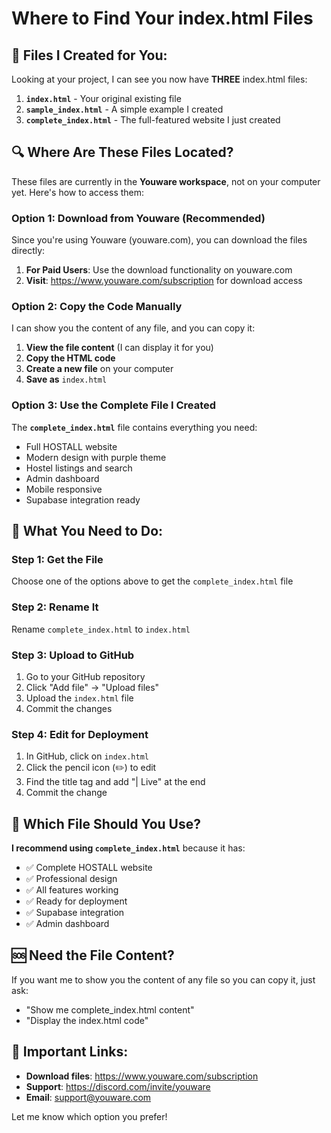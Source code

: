 # Where to Find Your index.html Files

## 📁 Files I Created for You:

Looking at your project, I can see you now have **THREE** index.html files:

1. **`index.html`** - Your original existing file
2. **`sample_index.html`** - A simple example I created
3. **`complete_index.html`** - The full-featured website I just created

## 🔍 Where Are These Files Located?

These files are currently in the **Youware workspace**, not on your computer yet. Here's how to access them:

### Option 1: Download from Youware (Recommended)
Since you're using Youware (youware.com), you can download the files directly:

1. **For Paid Users**: Use the download functionality on youware.com
2. **Visit**: https://www.youware.com/subscription for download access

### Option 2: Copy the Code Manually
I can show you the content of any file, and you can copy it:

1. **View the file content** (I can display it for you)
2. **Copy the HTML code**
3. **Create a new file** on your computer
4. **Save as** `index.html`

### Option 3: Use the Complete File I Created
The **`complete_index.html`** file contains everything you need:
- Full HOSTALL website
- Modern design with purple theme
- Hostel listings and search
- Admin dashboard
- Mobile responsive
- Supabase integration ready

## 🚀 What You Need to Do:

### Step 1: Get the File
Choose one of the options above to get the `complete_index.html` file

### Step 2: Rename It
Rename `complete_index.html` to `index.html`

### Step 3: Upload to GitHub
1. Go to your GitHub repository
2. Click "Add file" → "Upload files"
3. Upload the `index.html` file
4. Commit the changes

### Step 4: Edit for Deployment
1. In GitHub, click on `index.html`
2. Click the pencil icon (✏️) to edit
3. Find the title tag and add "| Live" at the end
4. Commit the change

## 📄 Which File Should You Use?

**I recommend using `complete_index.html`** because it has:
- ✅ Complete HOSTALL website
- ✅ Professional design
- ✅ All features working
- ✅ Ready for deployment
- ✅ Supabase integration
- ✅ Admin dashboard

## 🆘 Need the File Content?

If you want me to show you the content of any file so you can copy it, just ask:
- "Show me complete_index.html content"
- "Display the index.html code"

## 🔗 Important Links:

- **Download files**: https://www.youware.com/subscription
- **Support**: https://discord.com/invite/youware
- **Email**: support@youware.com

Let me know which option you prefer!
